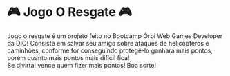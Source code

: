 # 🎮 Jogo O Resgate 🎮
Jogo o resgate é um projeto feito no Bootcamp Órbi Web Games Developer da DIO!
Consiste em salvar seu amigo sobre ataques de helicópteros e caminhões, conforme for conseguindo protegê-lo ganhara mais pontos, porém quanto mais pontos mais difícil fica!
<br/>
Se divirta! vence quem fizer mais pontos! Boa sorte!
